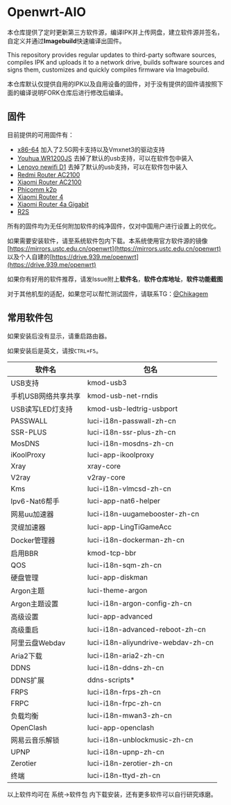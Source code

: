# Openwrt-AIO
本仓库提供了定时更新第三方软件源，编译IPK并上传网盘，建立软件源并签名，自定义并通过**Imagebuild**快速编译出固件。

This repository provides regular updates to third-party software sources, compiles IPK and uploads it to a network drive, builds software sources and signs them, customizes and quickly compiles firmware via Imagebuild.

本仓库默认仅提供自用的IPK以及自用设备的固件，对于没有提供的固件请按照下面的编译说明FORK仓库后进行修改后编译。

## 固件
目前提供的可用固件有：
 - [x86-64](https://github.com/Chikage0o0/Openwrt-AIO/releases/tag/Openwrt_21.02.2_x86-64) 加入了2.5G网卡支持以及Vmxnet3的驱动支持
 - [Youhua WR1200JS](https://github.com/Chikage0o0/Openwrt-AIO/releases/tag/Openwrt_21.02.2_ramips-mt7621)  去掉了默认的usb支持，可以在软件包中装入
 - [Lenovo newifi D1](https://github.com/Chikage0o0/Openwrt-AIO/releases/tag/Openwrt_21.02.2_ramips-mt7621)  去掉了默认的usb支持，可以在软件包中装入
 - [Redmi Router AC2100](https://github.com/Chikage0o0/Openwrt-AIO/releases/tag/Openwrt_21.02.2_ramips-mt7621)  
 - [Xiaomi Router AC2100](https://github.com/Chikage0o0/Openwrt-AIO/releases/tag/Openwrt_21.02.2_ramips-mt7621)  
 - [Phicomm k2p](https://github.com/Chikage0o0/Openwrt-AIO/releases/tag/Openwrt_21.02.2_ramips-mt7621)  
 - [Xiaomi Router 4](https://github.com/Chikage0o0/Openwrt-AIO/releases/tag/Openwrt_21.02.2_ramips-mt7621)  
 - [Xiaomi Router 4a Gigabit](https://github.com/Chikage0o0/Openwrt-AIO/releases/tag/Openwrt_21.02.2_ramips-mt7621)  
 - [R2S](https://github.com/Chikage0o0/Openwrt-AIO/releases/tag/Openwrt_21.02.2_rockchip-armv8)

所有的固件均为无任何附加软件的纯净固件，仅对中国用户进行设置上的优化。

如果需要安装软件，请至系统软件包内下载。本系统使用官方软件源的镜像 [https://mirrors.ustc.edu.cn/openwrt](https://mirrors.ustc.edu.cn/openwrt) 以及个人自建的[https://drive.939.me/openwrt](https://drive.939.me/openwrt)

如果你有好用的软件推荐，请发Issue附上**软件名**，**软件仓库地址**，**软件功能截图**

对于其他机型的适配，如果您可以帮忙测试固件，请联系TG：[@Chikagem](https://t.me/Chikagem)

## 常用软件包
如果安装后没有显示，请重启路由器。

如果安装后是英文，请按`CTRL+F5`。

|软件名|包名|
|----|----|
|USB支持|kmod-usb3|
|手机USB网络共享共享|kmod-usb-net-rndis|
|USB读写LED灯支持|kmod-usb-ledtrig-usbport|
|PASSWALL|luci-i18n-passwall-zh-cn|
|SSR-PLUS|luci-i18n-ssr-plus-zh-cn|
|MosDNS|luci-i18n-mosdns-zh-cn|
|iKoolProxy|luci-app-ikoolproxy|
|Xray|xray-core|
|V2ray|v2ray-core|
|Kms|luci-i18n-vlmcsd-zh-cn|
|Ipv6-Nat6帮手|luci-app-nat6-helper|
|网易uu加速器|luci-i18n-uugamebooster-zh-cn|
|灵缇加速器|luci-app-LingTiGameAcc|
|Docker管理器|luci-i18n-dockerman-zh-cn|
|启用BBR|kmod-tcp-bbr|
|QOS|luci-i18n-sqm-zh-cn|
|硬盘管理|luci-app-diskman|
|Argon主题|luci-theme-argon|
|Argon主题设置|luci-i18n-argon-config-zh-cn|
|高级设置|luci-app-advanced|
|高级重启|luci-i18n-advanced-reboot-zh-cn|
|阿里云盘Webdav|luci-i18n-aliyundrive-webdav-zh-cn|
|Aria2下载|luci-i18n-aria2-zh-cn|
|DDNS|luci-i18n-ddns-zh-cn|
|DDNS扩展|ddns-scripts*|
|FRPS|luci-i18n-frps-zh-cn|
|FRPC|luci-i18n-frpc-zh-cn|
|负载均衡|luci-i18n-mwan3-zh-cn|
|OpenClash|luci-app-openclash|
|网易云音乐解锁|luci-i18n-unblockmusic-zh-cn|
|UPNP|luci-i18n-upnp-zh-cn|
|Zerotier|luci-i18n-zerotier-zh-cn|
|终端|luci-i18n-ttyd-zh-cn|

以上软件均可在 系统->软件包 内下载安装，还有更多软件可以自行研究琢磨。